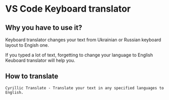 # VS Code Keyboard translator

## Why you have to use it? ##

Keyboard translator changes your text from Ukrainian or Russian keyboard layout to Engish one.

If you typed a lot of text, forgetting to change your language to English Keuboard translator will help you.

## How to translate ##

    Cyrillic Translate - Translate your text in any specified languages to English.